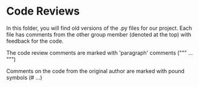 # Code Reviews
In this folder, you will find old versions of the .py files for our project. Each file has comments from the other group member (denoted at the top) with feedback for the code. 

The code review comments are marked with 'paragraph' comments (""" ... """)

Comments on the code from the original author are marked with pound symbols (# ...)
